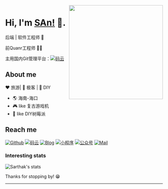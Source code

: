 <img align="right" width="300" height="300" src="https://img-1251747095.file.myqcloud.com/img/20200619141328.png">


# Hi, I'm [SAn!](https://sanii.cn) 👋.

后端 | 软件工程师 🤖

前Quanr工程师 :man_technologist:

主用国内Git管理平台：[![码云](https://img.shields.io/badge/%E7%A0%81%E4%BA%91-SAnBlog-red)](https://gitee.com/SAnBlog)

## About me 

:heart: 旅游| :black_heart: 极客 | :blue_heart: DIY

- :earth_americas:  海南-海口
- :video_game:  like 复古游戏机
- :gem:  like DIY树莓派


## Reach me 
[![Github](https://img.shields.io/github/followers/SAnBlog?label=Github&style=social)](https://github.com/SAnBlog)
[![码云](https://img.shields.io/badge/%E7%A0%81%E4%BA%91-SAnBlog-red)](https://gitee.com/SAnBlog)
[![Blog](https://img.shields.io/badge/Blog-SAnBlog-blue)](https://sanii.cn/)
[![小程序](https://img.shields.io/badge/小程序-SAnBlog-green)](https://app.sanii.cn/)
[![公众号](https://img.shields.io/badge/公众号-SAnBlog-green)](https://app.sanii.cn/)
[![Mail](https://img.shields.io/badge/gmail-1300100082@qq.com-red)](mailto:1300100082@qq.com)

### Interesting stats

![Sarthak's stats](https://github-readme-stats.vercel.app/api?username=SAnBlog&show_icons=true)

Thanks for stopping by! 😁

---
